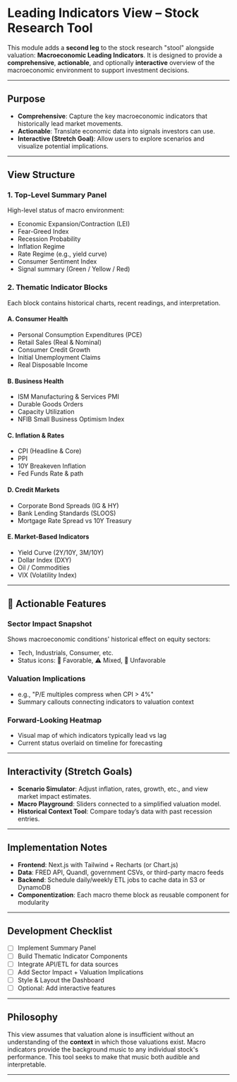 # Leading Indicators View – Stock Research Tool

This module adds a **second leg** to the stock research "stool" alongside valuation: **Macroeconomic Leading Indicators**. It is designed to provide a **comprehensive**, **actionable**, and optionally **interactive** overview of the macroeconomic environment to support investment decisions.

---

## Purpose

- **Comprehensive**: Capture the key macroeconomic indicators that historically lead market movements.
- **Actionable**: Translate economic data into signals investors can use.
- **Interactive (Stretch Goal)**: Allow users to explore scenarios and visualize potential implications.

---

## View Structure

### 1. Top-Level Summary Panel
High-level status of macro environment:
- Economic Expansion/Contraction (LEI)
- Fear-Greed Index
- Recession Probability
- Inflation Regime
- Rate Regime (e.g., yield curve)
- Consumer Sentiment Index
- Signal summary (Green / Yellow / Red)

### 2. Thematic Indicator Blocks
Each block contains historical charts, recent readings, and interpretation.

#### A. Consumer Health
- Personal Consumption Expenditures (PCE)
- Retail Sales (Real & Nominal)
- Consumer Credit Growth
- Initial Unemployment Claims
- Real Disposable Income

#### B. Business Health
- ISM Manufacturing & Services PMI
- Durable Goods Orders
- Capacity Utilization
- NFIB Small Business Optimism Index

#### C. Inflation & Rates
- CPI (Headline & Core)
- PPI
- 10Y Breakeven Inflation
- Fed Funds Rate & path

#### D. Credit Markets
- Corporate Bond Spreads (IG & HY)
- Bank Lending Standards (SLOOS)
- Mortgage Rate Spread vs 10Y Treasury

#### E. Market-Based Indicators
- Yield Curve (2Y/10Y, 3M/10Y)
- Dollar Index (DXY)
- Oil / Commodities
- VIX (Volatility Index)

---

## 🧭 Actionable Features

### Sector Impact Snapshot
Shows macroeconomic conditions' historical effect on equity sectors:
- Tech, Industrials, Consumer, etc.
- Status icons: 🔺 Favorable, ⚠️ Mixed, 🔻 Unfavorable

### Valuation Implications
- e.g., "P/E multiples compress when CPI > 4%"
- Summary callouts connecting indicators to valuation context

### Forward-Looking Heatmap
- Visual map of which indicators typically lead vs lag
- Current status overlaid on timeline for forecasting

---

## Interactivity (Stretch Goals)

- **Scenario Simulator**: Adjust inflation, rates, growth, etc., and view market impact estimates.
- **Macro Playground**: Sliders connected to a simplified valuation model.
- **Historical Context Tool**: Compare today’s data with past recession entries.

---

## Implementation Notes

- **Frontend**: Next.js with Tailwind + Recharts (or Chart.js)
- **Data**: FRED API, Quandl, government CSVs, or third-party macro feeds
- **Backend**: Schedule daily/weekly ETL jobs to cache data in S3 or DynamoDB
- **Componentization**: Each macro theme block as reusable component for modularity

---

## Development Checklist

- [ ] Implement Summary Panel
- [ ] Build Thematic Indicator Components
- [ ] Integrate API/ETL for data sources
- [ ] Add Sector Impact + Valuation Implications
- [ ] Style & Layout the Dashboard
- [ ] Optional: Add interactive features

---

## Philosophy

This view assumes that valuation alone is insufficient without an understanding of the **context** in which those valuations exist. Macro indicators provide the background music to any individual stock's performance. This tool seeks to make that music both audible and interpretable.

---

